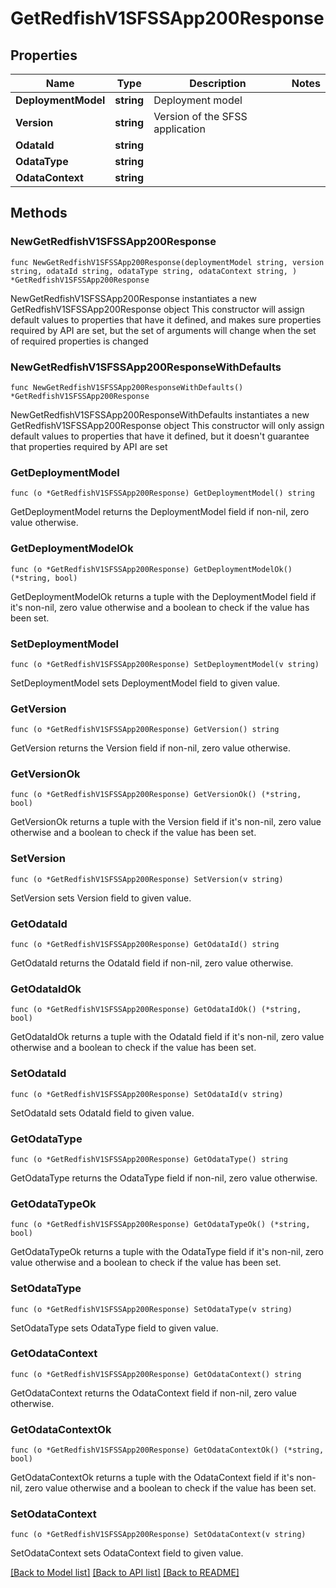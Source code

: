 # GetRedfishV1SFSSApp200Response

## Properties

Name | Type | Description | Notes
------------ | ------------- | ------------- | -------------
**DeploymentModel** | **string** | Deployment model | 
**Version** | **string** | Version of the SFSS application | 
**OdataId** | **string** |  | 
**OdataType** | **string** |  | 
**OdataContext** | **string** |  | 

## Methods

### NewGetRedfishV1SFSSApp200Response

`func NewGetRedfishV1SFSSApp200Response(deploymentModel string, version string, odataId string, odataType string, odataContext string, ) *GetRedfishV1SFSSApp200Response`

NewGetRedfishV1SFSSApp200Response instantiates a new GetRedfishV1SFSSApp200Response object
This constructor will assign default values to properties that have it defined,
and makes sure properties required by API are set, but the set of arguments
will change when the set of required properties is changed

### NewGetRedfishV1SFSSApp200ResponseWithDefaults

`func NewGetRedfishV1SFSSApp200ResponseWithDefaults() *GetRedfishV1SFSSApp200Response`

NewGetRedfishV1SFSSApp200ResponseWithDefaults instantiates a new GetRedfishV1SFSSApp200Response object
This constructor will only assign default values to properties that have it defined,
but it doesn't guarantee that properties required by API are set

### GetDeploymentModel

`func (o *GetRedfishV1SFSSApp200Response) GetDeploymentModel() string`

GetDeploymentModel returns the DeploymentModel field if non-nil, zero value otherwise.

### GetDeploymentModelOk

`func (o *GetRedfishV1SFSSApp200Response) GetDeploymentModelOk() (*string, bool)`

GetDeploymentModelOk returns a tuple with the DeploymentModel field if it's non-nil, zero value otherwise
and a boolean to check if the value has been set.

### SetDeploymentModel

`func (o *GetRedfishV1SFSSApp200Response) SetDeploymentModel(v string)`

SetDeploymentModel sets DeploymentModel field to given value.


### GetVersion

`func (o *GetRedfishV1SFSSApp200Response) GetVersion() string`

GetVersion returns the Version field if non-nil, zero value otherwise.

### GetVersionOk

`func (o *GetRedfishV1SFSSApp200Response) GetVersionOk() (*string, bool)`

GetVersionOk returns a tuple with the Version field if it's non-nil, zero value otherwise
and a boolean to check if the value has been set.

### SetVersion

`func (o *GetRedfishV1SFSSApp200Response) SetVersion(v string)`

SetVersion sets Version field to given value.


### GetOdataId

`func (o *GetRedfishV1SFSSApp200Response) GetOdataId() string`

GetOdataId returns the OdataId field if non-nil, zero value otherwise.

### GetOdataIdOk

`func (o *GetRedfishV1SFSSApp200Response) GetOdataIdOk() (*string, bool)`

GetOdataIdOk returns a tuple with the OdataId field if it's non-nil, zero value otherwise
and a boolean to check if the value has been set.

### SetOdataId

`func (o *GetRedfishV1SFSSApp200Response) SetOdataId(v string)`

SetOdataId sets OdataId field to given value.


### GetOdataType

`func (o *GetRedfishV1SFSSApp200Response) GetOdataType() string`

GetOdataType returns the OdataType field if non-nil, zero value otherwise.

### GetOdataTypeOk

`func (o *GetRedfishV1SFSSApp200Response) GetOdataTypeOk() (*string, bool)`

GetOdataTypeOk returns a tuple with the OdataType field if it's non-nil, zero value otherwise
and a boolean to check if the value has been set.

### SetOdataType

`func (o *GetRedfishV1SFSSApp200Response) SetOdataType(v string)`

SetOdataType sets OdataType field to given value.


### GetOdataContext

`func (o *GetRedfishV1SFSSApp200Response) GetOdataContext() string`

GetOdataContext returns the OdataContext field if non-nil, zero value otherwise.

### GetOdataContextOk

`func (o *GetRedfishV1SFSSApp200Response) GetOdataContextOk() (*string, bool)`

GetOdataContextOk returns a tuple with the OdataContext field if it's non-nil, zero value otherwise
and a boolean to check if the value has been set.

### SetOdataContext

`func (o *GetRedfishV1SFSSApp200Response) SetOdataContext(v string)`

SetOdataContext sets OdataContext field to given value.



[[Back to Model list]](../README.md#documentation-for-models) [[Back to API list]](../README.md#documentation-for-api-endpoints) [[Back to README]](../README.md)


